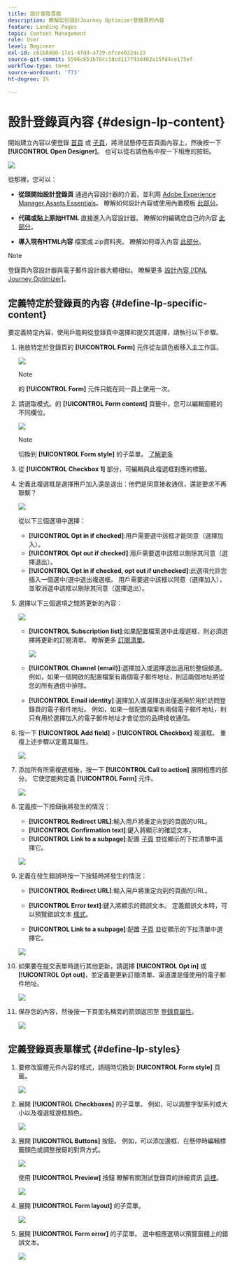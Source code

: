 ```yaml
---
title: 設計登陸頁面
description: 瞭解如何設計Journey Optimizer登錄頁的內容
feature: Landing Pages
topic: Content Management
role: User
level: Beginner
exl-id: c61b8d80-17e1-4fdd-a739-efcee032dc23
source-git-commit: 5596c851b70cc38cd117793d492a15fd4ce175ef
workflow-type: tm+mt
source-wordcount: '773'
ht-degree: 1%

---
```


# 設計登錄頁內容 {#design-lp-content}

開始建立內容以便登錄 [首頁](create-lp.md#configure-primary-page) 或 [子頁](create-lp.md#configure-subpages)，將滑鼠懸停在首頁面內容上，然後按一下 **[!UICONTROL Open Designer]**。 也可以從右調色板中按一下相應的按鈕。

![](assets/lp_open-designer.png)

從那裡，您可以：

* **從頭開始設計登錄頁** 通過內容設計器的介面，並利用 [Adobe Experience Manager Assets Essentials](../design/assets-essentials.md)。 瞭解如何設計內容或使用內置模板 [此部分](../design/create-email-content.md)。

* **代碼或貼上原始HTML** 直接進入內容設計器。 瞭解如何編碼您自己的內容 [此部分](../design/code-content.md)。

* **導入現有HTML內容** 檔案或.zip資料夾。 瞭解如何導入內容 [此部分](../design/existing-content.md)。

>[!NOTE]
>
>登錄頁內容設計器與電子郵件設計器大體相似。 瞭解更多 [設計內容 [!DNL Journey Optimizer]](../design/design-emails.md)。

## 定義特定於登錄頁的內容 {#define-lp-specific-content}

要定義特定內容，使用戶能夠從登錄頁中選擇和提交其選擇，請執行以下步驟。

1. 拖放特定於登錄頁的 **[!UICONTROL Form]** 元件從左調色板移入主工作區。

   ![](assets/lp_designer-form-component.png)

   >[!NOTE]
   >
   >的 **[!UICONTROL Form]** 元件只能在同一頁上使用一次。

1. 請選取模式。的 **[!UICONTROL Form content]** 頁籤中，您可以編輯窗體的不同欄位。

   ![](assets/lp_designer-form-content-options.png)

   >[!NOTE]
   >
   >切換到 **[!UICONTROL Form style]** 的子菜單。 [了解更多](#define-lp-styles)

1. 從 **[!UICONTROL Checkbox 1]** 部分，可編輯與此複選框對應的標籤。

1. 定義此複選框是選擇用戶加入還是退出：他們是同意接收通信，還是要求不再聯繫？

   ![](assets/lp_designer-form-update.png)

   從以下三個選項中選擇：

   * **[!UICONTROL Opt in if checked]**:用戶需要選中該框才能同意（選擇加入）。
   * **[!UICONTROL Opt out if checked]**:用戶需要選中該框以刪除其同意（選擇退出）。
   * **[!UICONTROL Opt in if checked, opt out if unchecked]**:此選項允許您插入一個選中/選中退出複選框。 用戶需要選中該框以同意（選擇加入），並取消選中該框以刪除其同意（選擇退出）。

1. 選擇以下三個選項之間將更新的內容：

   ![](assets/lp_designer-form-update-options.png)

   * **[!UICONTROL Subscription list]**:如果配置檔案選中此複選框，則必須選擇將更新的訂閱清單。 瞭解更多 [訂閱清單](subscription-list.md)。

      ![](assets/lp_designer-form-subs-list.png)

   * **[!UICONTROL Channel (email)]**:選擇加入或選擇退出適用於整個頻道。 例如，如果一個開啟的配置檔案有兩個電子郵件地址，則這兩個地址將從您的所有通信中排除。

   * **[!UICONTROL Email identity]**:選擇加入或選擇退出僅適用於用於訪問登錄頁的電子郵件地址。 例如，如果一個配置檔案有兩個電子郵件地址，則只有用於選擇加入的電子郵件地址才會從您的品牌接收通信。

1. 按一下 **[!UICONTROL Add field]** > **[!UICONTROL Checkbox]** 複選框。 重複上述步驟以定義其屬性。

   ![](assets/lp_designer-form-checkbox-2.png)

1. 添加所有所需複選框後，按一下 **[!UICONTROL Call to action]** 展開相應的部分。 它使您能夠定義 **[!UICONTROL Form]** 元件。

   ![](assets/lp_designer-form-call-to-action.png)

1. 定義按一下按鈕後將發生的情況：

   * **[!UICONTROL Redirect URL]**:輸入用戶將重定向到的頁面的URL。
   * **[!UICONTROL Confirmation text]**:鍵入將顯示的確認文本。
   * **[!UICONTROL Link to a subpage]**:配置 [子頁](create-lp.md#configure-subpages) 並從顯示的下拉清單中選擇它。

   ![](assets/lp_designer-form-confirmation-action.png)

1. 定義在發生錯誤時按一下按鈕時將發生的情況：

   * **[!UICONTROL Redirect URL]**:輸入用戶將重定向到的頁面的URL。
   * **[!UICONTROL Error text]**:鍵入將顯示的錯誤文本。 定義錯誤文本時，可以預覽錯誤文本 [樣式](#define-lp-styles)。

   * **[!UICONTROL Link to a subpage]**:配置 [子頁](create-lp.md#configure-subpages) 並從顯示的下拉清單中選擇它。

   ![](assets/lp_designer-form-error.png)

1. 如果要在提交表單時進行其他更新，請選擇 **[!UICONTROL Opt in]** 或 **[!UICONTROL Opt out]**，並定義要更新訂閱清單、渠道還是僅使用的電子郵件地址。

   ![](assets/lp_designer-form-additionnal-update.png)

1. 保存您的內容，然後按一下頁面名稱旁的箭頭返回至 [登錄頁屬性](create-lp.md#configure-primary-page)。

   ![](assets/lp_designer-form-save.png)

<!--Will the name Email Designer be kept if you can also design LP with the same tool? > To modify in Messages section > content designer or Designer-->

## 定義登錄頁表單樣式 {#define-lp-styles}

1. 要修改窗體元件內容的樣式，請隨時切換到 **[!UICONTROL Form style]** 頁籤。

   ![](assets/lp_designer-form-style.png)

1. 展開 **[!UICONTROL Checkboxes]** 的子菜單。 例如，可以調整字型系列或大小以及複選框邊框顏色。

   ![](assets/lp_designer-form-style-checkboxes.png)

1. 展開 **[!UICONTROL Buttons]** 按鈕。 例如，可以添加邊框、在懸停時編輯標籤顏色或調整按鈕的對齊方式。

   ![](assets/lp_designer-form-style-buttons.png)

   使用 **[!UICONTROL Preview]** 按鈕 瞭解有關測試登錄頁的詳細資訊 [這裡](create-lp.md#test-landing-page)。

   ![](assets/lp_designer-form-style-buttons-preview.png)

1. 展開 **[!UICONTROL Form layout]** 的子菜單。

   ![](assets/lp_designer-form-style-layout.png)

1. 展開 **[!UICONTROL Form error]** 的子菜單。 選中相應選項以預覽窗體上的錯誤文本。

   ![](assets/lp_designer-form-error-preview.png)

